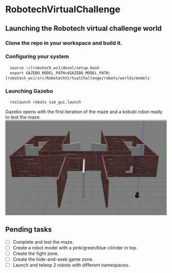 # RobotechVirtualChallenge

## Launching the Robotech virtual challenge world

### Clone the repo in your workspace and build it.

### Configuring your system
```console
  source ~/[robotech_ws]/devel/setup.bash
  export GAZEBO_MODEL_PATH=$GAZEBO_MODEL_PATH:[robotech_ws]/src/RobotechVirtualChallenge/robots/worlds/models
```
### Launching Gazebo
```console
  roslaunch robots sim_gui.launch
```
Gazebo opens with the first iteration of the maze and a kobuki robot ready to test the maze.
![maze](resources/maze.png)

## Pending tasks

- [ ] Complete and test the maze.
- [ ] Create a robot model with a pink/green/blue cilinder in top.
- [ ] Create the fight zone.
- [ ] Create the hide-and-seek game zone.
- [ ] Launch and teleop 2 robots with different namespaces.